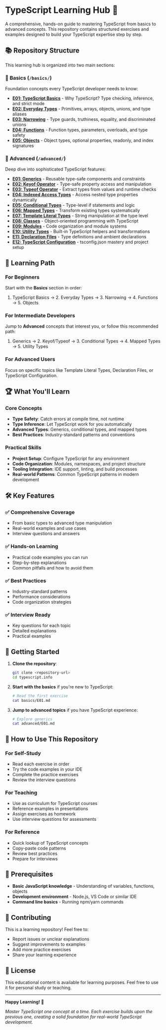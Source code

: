 # TypeScript Learning Hub 🚀

A comprehensive, hands-on guide to mastering TypeScript from basics to advanced concepts. This repository contains structured exercises and examples designed to build your TypeScript expertise step by step.

## 📚 Repository Structure

This learning hub is organized into two main sections:

### 🌱 **Basics** (`/basics/`)
Foundation concepts every TypeScript developer needs to know:

- **[E01: TypeScript Basics](./basics/E01.md)** - Why TypeScript? Type checking, inference, and strict mode
- **[E02: Everyday Types](./basics/E02.md)** - Primitives, arrays, objects, unions, and type aliases
- **[E03: Narrowing](./basics/E03.md)** - Type guards, truthiness, equality, and discriminated unions
- **[E04: Functions](./basics/E04.md)** - Function types, parameters, overloads, and type safety
- **[E05: Objects](./basics/E05.md)** - Object types, optional properties, readonly, and index signatures

### 🚀 **Advanced** (`/advanced/`)
Deep dive into sophisticated TypeScript features:

- **[E01: Generics](./advanced/E01.md)** - Reusable type-safe components and constraints
- **[E02: Keyof Operator](./advanced/E02.md)** - Type-safe property access and manipulation
- **[E03: Typeof Operator](./advanced/E03.md)** - Extract types from values and runtime checks
- **[E04: Indexed Access Types](./advanced/E04.md)** - Access nested type properties dynamically
- **[E05: Conditional Types](./advanced/E05.md)** - Type-level if statements and logic
- **[E06: Mapped Types](./advanced/E06.md)** - Transform existing types systematically
- **[E07: Template Literal Types](./advanced/E07.md)** - String manipulation at the type level
- **[E08: Classes](./advanced/E08.md)** - Object-oriented programming with TypeScript
- **[E09: Modules](./advanced/E09.md)** - Code organization and module systems
- **[E10: Utility Types](./advanced/E10.md)** - Built-in TypeScript helpers and transformations
- **[E11: Declaration Files](./advanced/E11.md)** - Type definitions and ambient declarations
- **[E12: TypeScript Configuration](./advanced/E12.md)** - tsconfig.json mastery and project setup

## 🎯 Learning Path

### For Beginners
Start with the **Basics** section in order:
1. TypeScript Basics → 2. Everyday Types → 3. Narrowing → 4. Functions → 5. Objects

### For Intermediate Developers
Jump to **Advanced** concepts that interest you, or follow this recommended path:
1. Generics → 2. Keyof/Typeof → 3. Conditional Types → 4. Mapped Types → 5. Utility Types

### For Advanced Users
Focus on specific topics like Template Literal Types, Declaration Files, or TypeScript Configuration.

## 🏆 What You'll Learn

### Core Concepts
- **Type Safety**: Catch errors at compile time, not runtime
- **Type Inference**: Let TypeScript work for you automatically
- **Advanced Types**: Generics, conditional types, and mapped types
- **Best Practices**: Industry-standard patterns and conventions

### Practical Skills
- **Project Setup**: Configure TypeScript for any environment
- **Code Organization**: Modules, namespaces, and project structure
- **Tooling Integration**: IDE support, linting, and build processes
- **Real-world Patterns**: Common TypeScript patterns in modern development

## 🛠️ Key Features

### ✅ **Comprehensive Coverage**
- From basic types to advanced type manipulation
- Real-world examples and use cases
- Interview questions and answers

### ✅ **Hands-on Learning**
- Practical code examples you can run
- Step-by-step explanations
- Common pitfalls and how to avoid them

### ✅ **Best Practices**
- Industry-standard patterns
- Performance considerations
- Code organization strategies

### ✅ **Interview Ready**
- Key questions for each topic
- Detailed explanations
- Practical examples

## 🚦 Getting Started

1. **Clone the repository**:
   ```bash
   git clone <repository-url>
   cd typescript.info
   ```

2. **Start with the basics** if you're new to TypeScript:
   ```bash
   # Read the first exercise
   cat basics/E01.md
   ```

3. **Jump to advanced topics** if you have TypeScript experience:
   ```bash
   # Explore generics
   cat advanced/E01.md
   ```

## 📖 How to Use This Repository

### For Self-Study
- Read each exercise in order
- Try the code examples in your IDE
- Complete the practice exercises
- Review the interview questions

### For Teaching
- Use as curriculum for TypeScript courses
- Reference examples in presentations
- Assign exercises as homework
- Use interview questions for assessments

### For Reference
- Quick lookup of TypeScript concepts
- Copy-paste code patterns
- Review best practices
- Prepare for interviews

## 🎯 Prerequisites

- **Basic JavaScript knowledge** - Understanding of variables, functions, objects
- **Development environment** - Node.js, VS Code or similar IDE
- **Command line basics** - Running npm/yarn commands

## 🤝 Contributing

This is a learning repository! Feel free to:
- Report issues or unclear explanations
- Suggest improvements to examples
- Add more practice exercises
- Share your learning experience

## 📝 License

This educational content is available for learning purposes. Feel free to use it for personal study or teaching.

---

**Happy Learning! 🎉**

*Master TypeScript one concept at a time. Each exercise builds upon the previous one, creating a solid foundation for real-world TypeScript development.*
